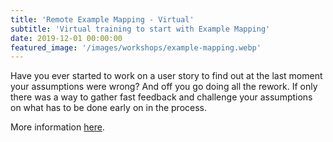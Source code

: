 ```yaml
---
title: 'Remote Example Mapping - Virtual'
subtitle: 'Virtual training to start with Example Mapping'
date: 2019-12-01 00:00:00
featured_image: '/images/workshops/example-mapping.webp'
---
```


Have you ever started to work on a user story to find out at the last moment your assumptions were wrong? And off you go doing all the rework. If only there was a way to gather fast feedback and challenge your assumptions on what has to be done early on in the process.

More information [here](https://xebia.com/academy/en/training/example-mapping).